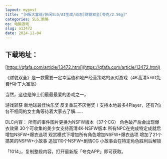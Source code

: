 ```yaml
---
layout: mypost
title: "[H版大富翁/休闲SLG/AI生成/动态]财貌双全[夸克/2.56g]"
categories: SLG,策略
os: 电脑游戏
slug: a13472
date: 2024-11-04
---
```


## 下载地址：

[https://qfafa.com/article/13472.html](https://qfafa.com/article/13472.html)

《财貌双全》是一款需要一定幸运值和地产经营策略的派对游戏（4K高清5.6G免费H补丁大富翁）

当然，这也是绅士们最最最爱的游戏之一，

游戏斩获 新地球最佳快乐奖 反复重玩不厌倦奖！支持本地最多4Player，还有7位各不相同的女主角等待着大家去了解……

DLC内容：
所有的事件图片更换为NSFW版本（37个CG）
角色破产后会出现爆衣效果
30个可收集的美少女支持高清4K-NSFW版本
所有NPC在完成特定成就后增加NSFW+爆衣选项
观赏模式下增加所有角色增加NSFW+爆衣选项
增加了21个搞笑的NSFW+小故事
追加110个NSFW+剧情CG
小故事会在特定角色胜利后解锁

「1014」，复制整段内容，打开最新版「夸克APP」即可获取。